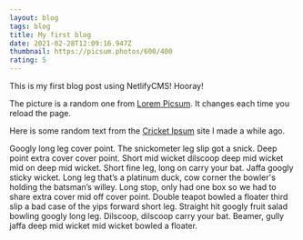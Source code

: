 ```yaml
---
layout: blog
tags: blog
title: My first blog
date: 2021-02-28T12:09:16.947Z
thumbnail: https://picsum.photos/600/400
rating: 5
---
```

This is my first blog post using NetlifyCMS! Hooray! 

The picture is a random one from [Lorem Picsum](https://picsum.photos).  It changes each time you reload the page.

Here is some random text from the [Cricket Ipsum](https://rogfrich.pythonanywhere.com) site I made a while ago.

Googly long leg cover point. The snickometer leg slip got a snick. Deep point extra cover cover point. Short mid wicket dilscoop deep mid wicket mid on deep mid wicket. Short fine leg, long on carry your bat. Jaffa googly sticky wicket. Long leg that’s a platinum duck, cow corner the bowler's holding the batsman’s willey. Long stop, only had one box so we had to share extra cover mid off cover point. Double teapot bowled a floater third slip a bad case of the yips forward short leg. Straight hit googly fruit salad bowling googly long leg. Dilscoop, dilscoop carry your bat. Beamer, gully jaffa deep mid wicket mid wicket bowled a floater.